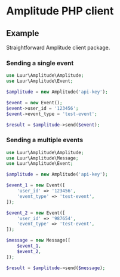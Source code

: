 # Amplitude PHP client

## Example
Straightforward Amplitude client package.

### Sending a single event
```php
use Luur\Amplitude\Amplitude;
use Luur\Amplitude\Event;

$amplitude = new Amplitude('api-key');

$event = new Event();
$event->user_id = '123456';
$event->event_type = 'test-event';

$result = $amplitude->send($event);
```

### Sending a multiple events
```php
use Luur\Amplitude\Amplitude;
use Luur\Amplitude\Message;
use Luur\Amplitude\Event;

$amplitude = new Amplitude('api-key');

$event_1 = new Event([
    'user_id' => '123456',
    'event_type' => 'test-event',
]);

$event_2 = new Event([
    'user_id' => '987654',
    'event_type' => 'test-event',
]);

$message = new Message([
    $event_1,
    $event_2,
]);

$result = $amplitude->send($message);
```